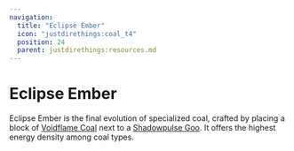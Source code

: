 ```yaml
---
navigation:
  title: "Eclipse Ember"
  icon: "justdirethings:coal_t4"
  position: 24
  parent: justdirethings:resources.md
---
```


# Eclipse Ember

Eclipse Ember is the final evolution of specialized coal, crafted by placing a block of [Voidflame Coal](./res_coal_t3.md) next to a [Shadowpulse Goo](./gooblock_tier4.md). It offers the highest energy density among coal types.

